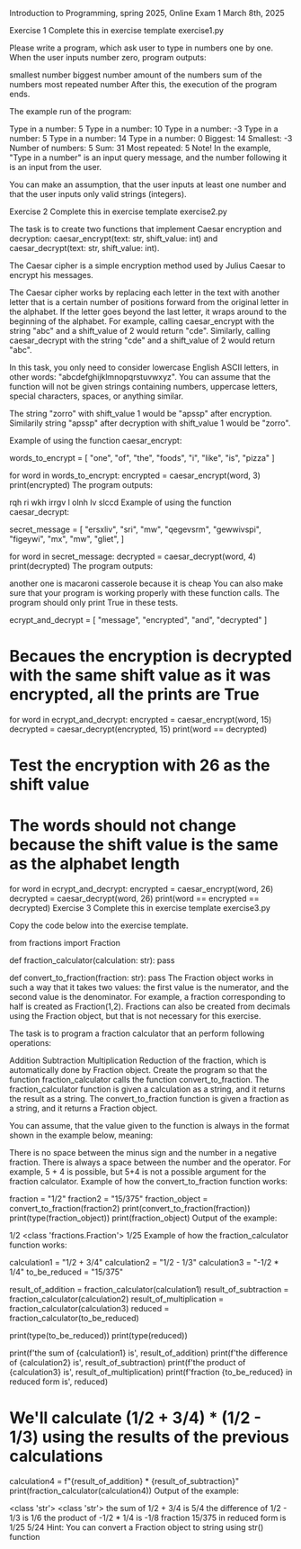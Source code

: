 Introduction to Programming, spring 2025, Online Exam 1
March 8th, 2025


Exercise 1
Complete this in exercise template exercise1.py

Please write a program, which ask user to type in numbers one by one. When the user inputs number zero, program outputs:

smallest number
biggest number
amount of the numbers
sum of the numbers
most repeated number
After this, the execution of the program ends.

The example run of the program:


Type in a number: 5
Type in a number: 10
Type in a number: -3
Type in a number: 5
Type in a number: 14
Type in a number: 0
Biggest: 14
Smallest: -3
Number of numbers: 5
Sum: 31
Most repeated: 5
Note! In the example, "Type in a number" is an input query message, and the number following it is an input from the user.

You can make an assumption, that the user inputs at least one number and that the user inputs only valid strings (integers).

Exercise 2
Complete this in exercise template exercise2.py

The task is to create two functions that implement Caesar encryption and decryption: caesar_encrypt(text: str, shift_value: int) and caesar_decrypt(text: str, shift_value: int).

The Caesar cipher is a simple encryption method used by Julius Caesar to encrypt his messages.

The Caesar cipher works by replacing each letter in the text with another letter that is a certain number of positions forward from the original letter in the alphabet. If the letter goes beyond the last letter, it wraps around to the beginning of the alphabet. For example, calling caesar_encrypt with the string "abc" and a shift_value of 2 would return "cde". Similarly, calling caesar_decrypt with the string "cde" and a shift_value of 2 would return "abc".

In this task, you only need to consider lowercase English ASCII letters, in other words: "abcdefghijklmnopqrstuvwxyz". You can assume that the function will not be given strings containing numbers, uppercase letters, special characters, spaces, or anything similar.

The string "zorro" with shift_value 1 would be "apssp" after encryption. Similarily string "apssp" after decryption with shift_value 1 would be "zorro".

Example of using the function caesar_encrypt:


words_to_encrypt = [
    "one",
    "of",
    "the",
    "foods",
    "i",
    "like",
    "is",
    "pizza"
]

for word in words_to_encrypt:
    encrypted = caesar_encrypt(word, 3)
    print(encrypted)
The program outputs:


rqh
ri
wkh
irrgv
l
olnh
lv
slccd
Example of using the function caesar_decrypt:


secret_message = [
"ersxliv", 
"sri", 
"mw", 
"qegevsrm", 
"gewwivspi", 
"figeywi", 
"mx", 
"mw", 
"gliet", 
]

for word in secret_message:
    decrypted = caesar_decrypt(word, 4)
    print(decrypted)
The program outputs:


another
one
is
macaroni
casserole
because
it
is
cheap
You can also make sure that your program is working properly with these function calls. The program should only print True in these tests.


ecrypt_and_decrypt = [
    "message",
    "encrypted",
    "and",
    "decrypted"
    ]
# Becaues the encryption is decrypted with the same shift value as it was encrypted, all the prints are True
for word in ecrypt_and_decrypt:
    encrypted = caesar_encrypt(word, 15)
    decrypted = caesar_decrypt(encrypted, 15)
    print(word == decrypted)

# Test the encryption with 26 as the shift value
# The words should not change because the shift value is the same as the alphabet length

for word in ecrypt_and_decrypt:
    encrypted = caesar_encrypt(word, 26)
    decrypted = caesar_decrypt(word, 26)
    print(word == encrypted == decrypted)
Exercise 3
Complete this in exercise template exercise3.py

Copy the code below into the exercise template.


from fractions import Fraction

def fraction_calculator(calculation: str):
    pass

def convert_to_fraction(fraction: str):
    pass
The Fraction object works in such a way that it takes two values: the first value is the numerator, and the second value is the denominator. For example, a fraction corresponding to half is created as Fraction(1,2). Fractions can also be created from decimals using the Fraction object, but that is not necessary for this exercise.

The task is to program a fraction calculator that an perform following operations:

Addition
Subtraction
Multiplication
Reduction of the fraction, which is automatically done by Fraction object.
Create the program so that the function fraction_calculator calls the function convert_to_fraction. The fraction_calculator function is given a calculation as a string, and it returns the result as a string. The convert_to_fraction function is given a fraction as a string, and it returns a Fraction object.

You can assume, that the value given to the function is always in the format shown in the example below, meaning:

There is no space between the minus sign and the number in a negative fraction.
There is always a space between the number and the operator. For example, 5 + 4 is possible, but 5+4 is not a possible argument for the fraction calculator.
Example of how the convert_to_fraction function works:


fraction = "1/2"
fraction2 = "15/375"
fraction_object = convert_to_fraction(fraction2)
print(convert_to_fraction(fraction))
print(type(fraction_object))
print(fraction_object)
Output of the example:


1/2
<class 'fractions.Fraction'>
1/25
Example of how the fraction_calculator function works:


calculation1 = "1/2 + 3/4"
calculation2 = "1/2 - 1/3"
calculation3 = "-1/2 * 1/4"
to_be_reduced = "15/375"

result_of_addition = fraction_calculator(calculation1)
result_of_subtraction = fraction_calculator(calculation2)
result_of_multiplication = fraction_calculator(calculation3)
reduced = fraction_calculator(to_be_reduced)

print(type(to_be_reduced))
print(type(reduced))

print(f'the sum of {calculation1} is', result_of_addition)
print(f'the difference of {calculation2} is', result_of_subtraction)
print(f'the product of {calculation3} is', result_of_multiplication)
print(f'fraction {to_be_reduced} in reduced form is', reduced)

# We'll calculate (1/2 + 3/4) * (1/2 - 1/3) using the results of the previous calculations
calculation4 = f"{result_of_addition} * {result_of_subtraction}"
print(fraction_calculator(calculation4))
Output of the example:


<class 'str'>
<class 'str'>
the sum of 1/2 + 3/4 is 5/4
the difference of 1/2 - 1/3 is 1/6
the product of -1/2 * 1/4 is -1/8
fraction 15/375 in reduced form is 1/25
5/24
Hint: You can convert a Fraction object to string using str() function
